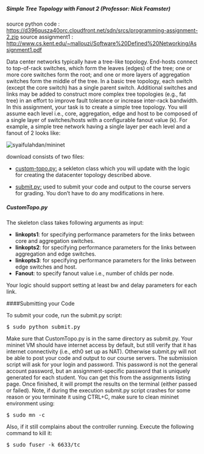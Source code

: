#####  Simple Tree Topology with Fanout 2 (Professor: Nick Feamster)
source python code : https://d396qusza40orc.cloudfront.net/sdn/srcs/programming-assignment-2.zip
source assignment1 : http://www.cs.kent.edu/~mallouzi/Software%20Defined%20Networking/Assignment1.pdf

<j>Data center networks typically have a tree-like topology. End-hosts connect to top-of-rack switches, which form the leaves (edges) of the tree; one or more core switches form the root; and one or more layers of aggregation switches form the middle of the tree. In a basic tree topology, each switch (except the core switch) has a single parent switch. Additional switches
and links may be added to construct more complex tree topologies (e.g., fat tree) in an effort to improve fault tolerance or increase inter-rack bandwidth. In this assignment, your task is to create a simple tree topology. You will assume each level i.e., core, aggregation, edge and host to be composed of a single layer of switches/hosts with a configurable fanout value (k). For example, a simple tree network having a single layer per each level and a fanout of 2 looks like:</j>

<img src="https://github.com/syaifulahdan/mininet/blob/master/image/Screenshot%20from%202016-04-02%2002:44:01.png" align="center" title="syaifulahdan/mininet" />

download consists of two files:


- <a href="https://github.com/syaifulahdan/mininet/blob/master/py-custop_tree_topology_with_Fanout2-custom_topo.py">custom-topo.py:</a> a sekleton class which you will update with the logic for creating the datacenter topology described above.

- <a href="https://github.com/syaifulahdan/mininet/blob/master/py-custop_tree_topology_with_Fanout2-submit.py">submit.py:</a>  used to submit your code and output to the course servers for grading. You don’t have to do any modifications in here.

##### CustomTopo.py
The skeleton class takes following arguments as input:
- <b>linkopts1</b>: for specifying performance parameters for the links between core and aggregation switches.
- <b>linkopts2</b>: for specifying performance parameters for the links between aggregation and edge switches.
- <b>linkopts3</b>: for specifying performance parameters for the links between edge switches and host.
- <b>Fanout</b>: to specify fanout value i.e., number of childs per node.

Your logic should support setting at least bw and delay parameters for each link.

####Submitting your Code

To submit your code, run the submit.py script:
<pre>
$ sudo python submit.py
</pre>
Make sure that CustomTopo.py is in the same directory as submit.py. Your mininet VM should have internet access by default, but still verify that it has internet connectivity (i.e., eth0 set up as NAT). Otherwise submit.py will not be able to post your code and output to our course servers.
The submission script will ask for your login and password. This password is not the general account password, but an assignment-specific password that is uniquely generated for each student. You can get this from the assignments listing page.
Once finished, it will prompt the results on the terminal (either passed or failed). Note, if during the execution submit.py script crashes for some reason or you terminate it using CTRL+C, make sure to clean mininet environment using:
<pre>
$ sudo mn -c
</pre>

Also, if it still complains about the controller running. Execute the following command to kill it:
<pre>
$ sudo fuser -k 6633/tc
</pre>
